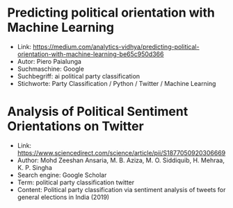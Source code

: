 # Predicting political orientation with Machine Learning
- Link: https://medium.com/analytics-vidhya/predicting-political-orientation-with-machine-learning-be65c950d366
- Autor: Piero Paialunga
- Suchmaschine: Google 
- Suchbegriff: ai political party classification
- Stichworte: Party Classification / Python / Twitter / Machine Learning

# Analysis of Political Sentiment Orientations on Twitter
- Link: https://www.sciencedirect.com/science/article/pii/S1877050920306669
- Author: Mohd Zeeshan Ansaria, M. B. Aziza, M. O. Siddiquib, H. Mehraa, K. P. Singha
- Search engine: Google Scholar
- Term: political party classification twitter
- Content: Political party classification via sentiment analysis of tweets for general elections in India (2019)
